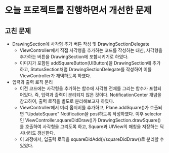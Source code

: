 # 오늘 프로젝트를 진행하면서 개선한 문제

## 고친 문제
- DrawingSection에 사각형 추가 버튼 작성 및 DrawingSectionDelegate
    - ViewController에서 직접 사각형을 추가하는 코드를 작성하는 대신, 사각형을 추가하는 버튼을 DrawingSection에 포함시키기로 하였다.
    - 이미지가 포함된 addSquareButton(UIButton)을 DrawingSection에 추가하고, StatusSection처럼 DrawingSectionDelegate를 작성하여 이를 ViewController가 채택하도록 하였다.
- 입력과 출력 로직 분리
    - 이전 코드에는 사각형을 추가하는 함수에 사각형 전체를 그리는 함수가 포함되어있다. 즉, 입력과 출력이 분리되지 않은 것이다. NotificationCenter 개념을 참고하여, 출력 로직을 별도로 분리해보고자 하였다.
    - ViewController에서 미리 옵저버를 추가하고, Plane.addSquare()가 호출되면 "UpdateSquare" Notification을 post하도록 작성하였다. 이후 selector인 ViewController.squareDidDraw()가 DrawingSection.drawSquare()를 호출하여 사각형을 그리도록 하고, Square과 UIView의 매칭을 저장하는 딕셔너리도 갱신한다.
    - 이 과정에서, 입출력 로직을 squareDidAdd()/squareDidDraw()로 분리할 수 있었다.
    